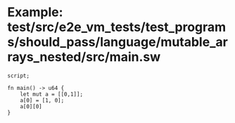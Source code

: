 # Example: test/src/e2e_vm_tests/test_programs/should_pass/language/mutable_arrays_nested/src/main.sw

```sway
script;

fn main() -> u64 {
    let mut a = [[0,1]];
    a[0] = [1, 0];
    a[0][0]
}

```
